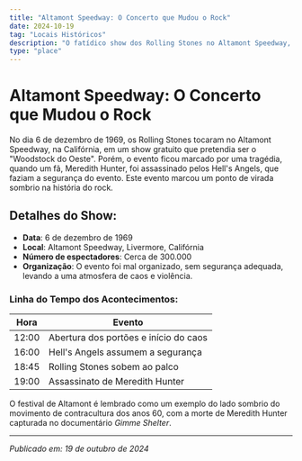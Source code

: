 ```yaml
---
title: "Altamont Speedway: O Concerto que Mudou o Rock"
date: 2024-10-19
tag: "Locais Históricos"
description: "O fatídico show dos Rolling Stones no Altamont Speedway, em 1969, que marcou o fim da era de paz e amor."
type: "place"
---
```


# Altamont Speedway: O Concerto que Mudou o Rock

No dia 6 de dezembro de 1969, os Rolling Stones tocaram no Altamont Speedway, na Califórnia, em um show gratuito que pretendia ser o "Woodstock do Oeste". Porém, o evento ficou marcado por uma tragédia, quando um fã, Meredith Hunter, foi assassinado pelos Hell's Angels, que faziam a segurança do evento. Este evento marcou um ponto de virada sombrio na história do rock.

## Detalhes do Show:
- **Data**: 6 de dezembro de 1969
- **Local**: Altamont Speedway, Livermore, Califórnia
- **Número de espectadores**: Cerca de 300.000
- **Organização**: O evento foi mal organizado, sem segurança adequada, levando a uma atmosfera de caos e violência.

### Linha do Tempo dos Acontecimentos:
| Hora  | Evento                                     |
|-------|--------------------------------------------|
| 12:00 | Abertura dos portões e início do caos      |
| 16:00 | Hell's Angels assumem a segurança          |
| 18:45 | Rolling Stones sobem ao palco              |
| 19:00 | Assassinato de Meredith Hunter             |

O festival de Altamont é lembrado como um exemplo do lado sombrio do movimento de contracultura dos anos 60, com a morte de Meredith Hunter capturada no documentário *Gimme Shelter*.

---

_Publicado em: 19 de outubro de 2024_

